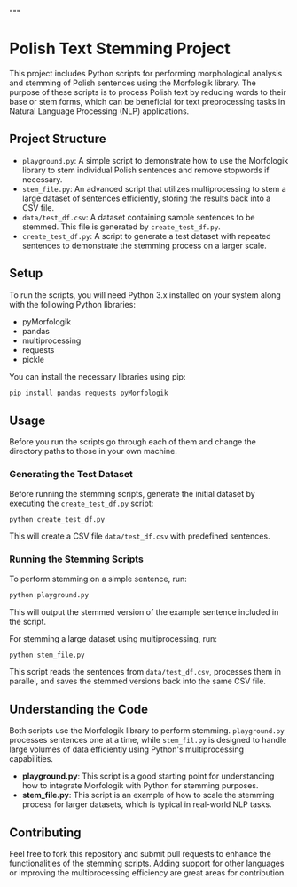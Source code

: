 """
# Polish Text Stemming Project

This project includes Python scripts for performing morphological analysis and stemming of Polish sentences using the Morfologik library. The purpose of these scripts is to process Polish text by reducing words to their base or stem forms, which can be beneficial for text preprocessing tasks in Natural Language Processing (NLP) applications.

## Project Structure

- `playground.py`: A simple script to demonstrate how to use the Morfologik library to stem individual Polish sentences and remove stopwords if necessary.
- `stem_file.py`: An advanced script that utilizes multiprocessing to stem a large dataset of sentences efficiently, storing the results back into a CSV file.
- `data/test_df.csv`: A dataset containing sample sentences to be stemmed. This file is generated by `create_test_df.py`.
- `create_test_df.py`: A script to generate a test dataset with repeated sentences to demonstrate the stemming process on a larger scale.

## Setup

To run the scripts, you will need Python 3.x installed on your system along with the following Python libraries:
- pyMorfologik
- pandas
- multiprocessing
- requests
- pickle

You can install the necessary libraries using pip:

```bash
pip install pandas requests pyMorfologik
```

## Usage

Before you run the scripts go through each of them and change the directory paths to those in your own machine.

### Generating the Test Dataset

Before running the stemming scripts, generate the initial dataset by executing the `create_test_df.py` script:

```bash
python create_test_df.py
```

This will create a CSV file `data/test_df.csv` with predefined sentences.

### Running the Stemming Scripts

To perform stemming on a simple sentence, run:

```bash
python playground.py
```

This will output the stemmed version of the example sentence included in the script.

For stemming a large dataset using multiprocessing, run:

```bash
python stem_file.py
```

This script reads the sentences from `data/test_df.csv`, processes them in parallel, and saves the stemmed versions back into the same CSV file.

## Understanding the Code

Both scripts use the Morfologik library to perform stemming. `playground.py` processes sentences one at a time, while `stem_fil.py` is designed to handle large volumes of data efficiently using Python's multiprocessing capabilities.

- **playground.py**: This script is a good starting point for understanding how to integrate Morfologik with Python for stemming purposes.
- **stem_file.py**: This script is an example of how to scale the stemming process for larger datasets, which is typical in real-world NLP tasks.

## Contributing

Feel free to fork this repository and submit pull requests to enhance the functionalities of the stemming scripts. Adding support for other languages or improving the multiprocessing efficiency are great areas for contribution.
